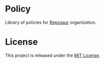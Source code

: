 # Policy

Library of policies for [Reposaur](https://github.com/reposaur/reposaur) organization.

# License

This project is released under the [MIT License](LICENSE).
